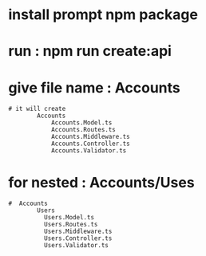 # install prompt npm package

# run : npm run create:api

# give file name : Accounts

    # it will create
            Accounts
                Accounts.Model.ts
                Accounts.Routes.ts
                Accounts.Middleware.ts
                Accounts.Controller.ts
                Accounts.Validator.ts

# for nested : Accounts/Uses

    #  Accounts
            Users
              Users.Model.ts
              Users.Routes.ts
              Users.Middleware.ts
              Users.Controller.ts
              Users.Validator.ts
